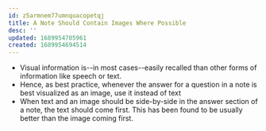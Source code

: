 ```yaml
---
id: z5armnem77umnquacopetqj
title: A Note Should Contain Images Where Possible
desc: ''
updated: 1689954705961
created: 1689954694514
---
```


- Visual information is--in most cases--easily recalled than other forms of information like speech or text.
- Hence, as best practice, whenever the answer for a question in a note is best visualized as an image, use it instead of text
- When text and an image should be side-by-side in the answer section of a note, the text should come first. This has been found to be usually better than the image coming first.
